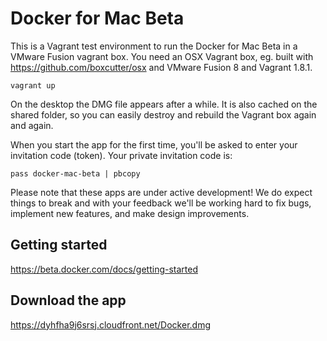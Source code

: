 # Docker for Mac Beta

This is a Vagrant test environment to run the Docker for Mac Beta in a VMware Fusion vagrant box. You need an OSX Vagrant box, eg. built with https://github.com/boxcutter/osx and VMware Fusion 8 and Vagrant 1.8.1.

```
vagrant up
```

On the desktop the DMG file appears after a while. It is also cached on the shared folder, so you can easily destroy and rebuild the Vagrant box again and again.

When you start the app for the first time, you'll be asked to enter your invitation code (token). Your private invitation code is:

```
pass docker-mac-beta | pbcopy
```

Please note that these apps are under active development! We do expect things to break and with your feedback we'll be working hard to fix bugs, implement new features, and make design improvements.

## Getting started

https://beta.docker.com/docs/getting-started

## Download the app
https://dyhfha9j6srsj.cloudfront.net/Docker.dmg
